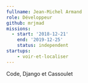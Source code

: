 ```yaml
---
fullname: Jean-Michel Armand
role: Développeur
github: mrjmad
missions:
  - start: '2018-12-21'
    end: '2019-12-25'
    status: independent
startups:
    - voir-et-localiser
---
```


Code, Django et Cassoulet

